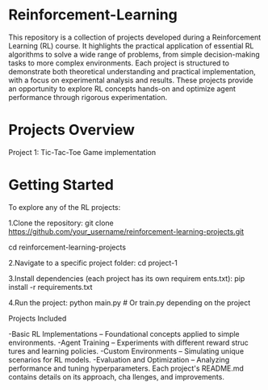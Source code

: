 # Reinforcement-Learning
This repository is a collection of projects developed during a Reinforcement Learning (RL) course. It highlights the practical application of essential RL algorithms to solve a wide range of problems, from simple decision-making tasks to more complex environments. Each project is structured to demonstrate both theoretical understanding and practical implementation, with a focus on experimental analysis and results. These projects provide an opportunity to explore RL concepts hands-on and optimize agent performance through rigorous experimentation.
# Projects Overview
Project 1: Tic-Tac-Toe Game implementation
# Getting Started
To explore any of the RL projects:

1.Clone the repository:
git clone https://github.com/your_username/reinforcement-learning-projects.git

cd reinforcement-learning-projects

2.Navigate to a specific project folder: cd project-1

3.Install dependencies (each project has its own requirem ents.txt): pip install -r requirements.txt

4.Run the project: python main.py # Or train.py depending on the project

Projects Included

-Basic RL Implementations – Foundational concepts applied to simple environments.
-Agent Training – Experiments with different reward struc tures and learning policies.
-Custom Environments – Simulating unique scenarios for RL models.
-Evaluation and Optimization – Analyzing performance and tuning hyperparameters.
Each project's README.md contains details on its approach, cha llenges, and improvements.

